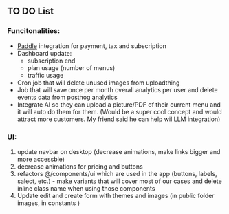 ## TO DO List

### Funcitonalities:
- [Paddle](https://www.paddle.com) integration for payment, tax and subscription
- Dashboard update:
    - subscription end
    - plan usage (number of menus)
    - traffic usage
- Cron job that will delete unused images from uploadthing
- Job that will save once per month overall analytics per user and delete events data from posthog analytics
- Integrate AI so they can upload a picture/PDF of their current menu and it will auto do them for them. (Would be a super cool concept and would attract more customers. My friend said he can help wil LLM integration)

### UI:
1. update navbar on desktop (decrease animations, make links bigger and more accessble)
2. decrease animations for pricing and buttons
3. refactors @/components/ui which are used in the app (buttons, labels, salect, etc.) - make variants that will cover most of our cases and delete inline class name when using those components
4. Update edit and create form with themes and images (in public folder images, in constants )
